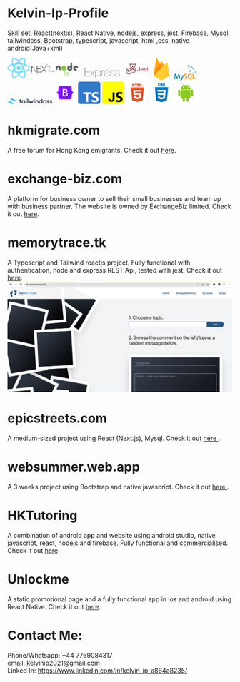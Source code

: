# Kelvin-Ip-Profile

Skill set: React(nextjs), React Native, nodejs, express, jest, Firebase, Mysql, tailwindcss, Bootstrap, typescript, javascript, html ,css, native android(Java+xml)
<div>
<img src="/React.svg" width="50"/>
<img src="/Nextjs.svg" width="50"/>
<img src="/Nodejs.png" width="50">
<img src="/express.png" width="100">
<img src="/jest.png" width="50">
<img src="/firebase.svg" width="50"/>
<img src="/mysql-logo.svg" width="50"/>
<img src="/tailwindcss.svg" width="100"/>
<img src="/Bootstrap5.png" width="50"/>
<img src="/typescript.png" width="50"/>                                     
<img src="/javascript.png" width="50"/>
<img src="/HTML5.png" width="50"/>
<img src="/CSS3.png" width="50"/>
<img src="/NaiveAndroid.png" width="50"/>
</div>

# hkmigrate.com
A free forum for Hong Kong emigrants. Check it out
<a href="https://hkmigrate.com">here</a>.

# exchange-biz.com
A platform for business owner to sell their small businesses and team up with business partner. The website is owned by ExchangeBiz limited. Check it out
<a href="https://exchange-biz.com">here</a>.

# memorytrace.tk
A Typescript and Tailwind reactjs project. Fully functional with authentication, node and express REST Api, tested with jest. Check it out <a 
href="https://memorytrace.tk">here</a>.
<a href="https://memorytrace.tk"><img src="/memorytrace.png" /></a>

# epicstreets.com
A medium-sized project using React (Next.js), Mysql. Check it out <a href="https://github.com/kelvinkaicheung/Kelvin-Ip-Profile/blob/bc61970cdcc5e0a4ab9276d653551d69c629fc4c/epicstreets.md"> here </a>.

# websummer.web.app
A 3 weeks project using Bootstrap and native javascript. Check it out <a href="https://github.com/kelvinkaicheung/Kelvin-Ip-Profile/blob/edd7866c6fbb4f0acba6b4434b6771a9fc98dfe7/websummer.md"> here </a>.

# HKTutoring
A combination of android app and website using android studio, native javascript, react, nodejs and firebase. Fully functional and commercialised. Check it out <a href="https://github.com/kelvinkaicheung/Kelvin-Ip-Profile/blob/edd7866c6fbb4f0acba6b4434b6771a9fc98dfe7/HKTutoring.md">here</a>.

# Unlockme
A static promotional page and a fully functional app in ios and android using React Native. Check it out <a href="https://github.com/kelvinkaicheung/Kelvin-Ip-Profile/blob/edd7866c6fbb4f0acba6b4434b6771a9fc98dfe7/Unlockme.md">here</a>.

# Contact Me:
<div>
Phone/Whatsapp: +44 7769084317</div>
<div>
email: kelvinip2021@gmail.com</div>
<div>
Linked In: <a href="https://www.linkedin.com/in/kelvin-ip-a864a8235/" >https://www.linkedin.com/in/kelvin-ip-a864a8235/</a>
  </div>
